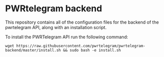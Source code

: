 # PWRtelegram backend

This repository contains all of the configuration files for the backend of the pwrtelegram API, along with an installation script.

To install the PWRTelegram API run the following command:

```
wget https://raw.githubusercontent.com/pwrtelegram/pwrtelegram-backend/master/install.sh && sudo bash -e install.sh
```
